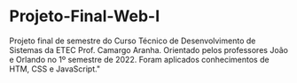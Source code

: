 # Projeto-Final-Web-I
Projeto final de semestre do Curso Técnico de Desenvolvimento de Sistemas da ETEC Prof. Camargo Aranha. Orientado pelos professores João e Orlando no 1º semestre de 2022. Foram aplicados conhecimentos de HTM, CSS e JavaScript."

